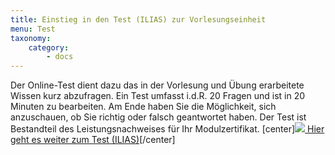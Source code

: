```yaml
---
title: Einstieg in den Test (ILIAS) zur Vorlesungseinheit
menu: Test
taxonomy:
    category:
        - docs
---
```

Der Online-Test dient dazu das in der Vorlesung und Übung erarbeitete Wissen kurz abzufragen. Ein Test umfasst i.d.R. 20 Fragen und ist in 20 Minuten zu bearbeiten. Am Ende haben Sie die Möglichkeit, sich anzuschauen, ob Sie richtig oder falsch geantwortet haben. Der Test ist Bestandteil des Leistungsnachweises für Ihr Modulzertifikat.
[center]<a href="https://ilias.opengeoedu.de/" markdown="1" target="_blank">![](/images/test.png?resize=200,200)   Hier geht es weiter zum Test (ILIAS)</a>[/center]
